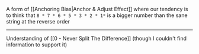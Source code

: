 A form of [[Anchoring Bias|Anchor & Adjust Effect]] where our tendency is to think that `8 * 7 * 6 * 5 * 3 * 2 * 1*` is a bigger number than the sane string at the reverse order

---

Understanding of [[0 - Never Split The Difference]] (though I couldn't find information to support it)
